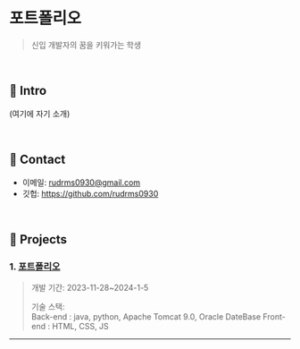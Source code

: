 # 포트폴리오
> 신입 개발자의 꿈을 키워가는 학생

</br>

## :pushpin: Intro
(여기에 자기 소개)

</br>

## :pushpin: Contact
- 이메일: rudrms0930@gmail.com
- 깃헙: https://github.com/rudrms0930

</br>

## :pushpin: Projects
### 1. [포트폴리오](https://github.com/SMHRD-2021-KDT-AI-16/Intgram_Repo)
>개발 기간: 2023-11-28~2024-1-5
>  
>기술 스택:  
> Back-end : java, python, Apache Tomcat 9.0, Oracle DateBase
> Front-end : HTML, CSS, JS

---

